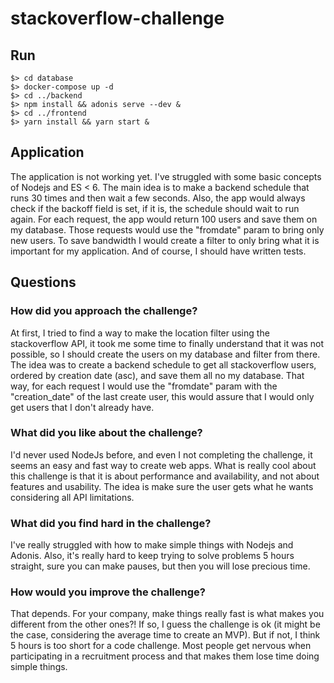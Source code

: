 # stackoverflow-challenge

## Run

```
$> cd database
$> docker-compose up -d
$> cd ../backend
$> npm install && adonis serve --dev &
$> cd ../frontend
$> yarn install && yarn start &
```

## Application

The application is not working yet. I've struggled with some basic concepts of Nodejs and ES < 6.
The main idea is to make a backend schedule that runs 30 times and then wait a few seconds. Also, the app would always check if the backoff field is set, if it is, the schedule should wait to run again.
For each request, the app would return 100 users and save them on my database. Those requests would use the "fromdate" param to bring only new users.
To save bandwidth I would create a filter to only bring what it is important for my application.
And of course, I should have written tests.

## Questions

### How did you approach the challenge?

At first, I tried to find a way to make the location filter using the stackoverflow API, it took me some time to finally understand that it was not possible, so I should create the users on my database and filter from there. The idea was to create a backend schedule to get all stackoverflow users, ordered by creation date (asc), and save them all no my database. That way, for each request I would use the "fromdate" param with the "creation_date" of the last create user, this would assure that I would only get users that I don't already have.

### What did you like about the challenge?

I'd never used NodeJs before, and even I not completing the challenge, it seems an easy and fast way to create web apps. 
What is really cool about this challenge is that it is about performance and availability, and not about features and usability.
The idea is make sure the user gets what he wants considering all API limitations.

### What did you find hard in the challenge?

I've really struggled with how to make simple things with Nodejs and Adonis. Also, it's really hard to keep trying to solve problems 5 hours straight, sure you can make pauses, but then you will lose precious time.

### How would you improve the challenge?

That depends. For your company, make things really fast is what makes you different from the other ones?! If so, I guess the challenge is ok (it might be the case, considering the average time to create an MVP). But if not, I think 5 hours is too short for a code challenge. Most people get nervous when participating in a recruitment process and that makes them lose time doing simple things.
